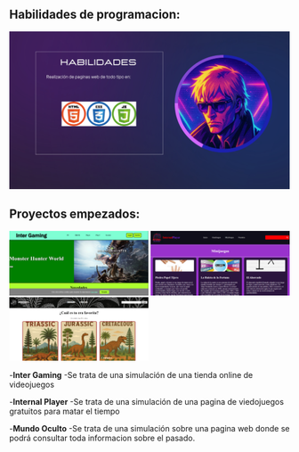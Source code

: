 ## Habilidades de programacion:

<img src='https://github.com/SenorCode924/senorcode924/blob/main/Habilidades%20basadas%20en.png' width='550px' />

## Proyectos empezados:

<img src='https://github.com/SenorCode924/senorcode924/blob/main/Inter%20Gaming.png' width='250px' />  <img src='https://github.com/SenorCode924/senorcode924/blob/main/Internal%20Player.png' width='250px' /> <img src='https://github.com/SenorCode924/senorcode924/blob/main/Mundo%20Oculto.png' width='250px' />

-**Inter Gaming**
  -Se trata de una simulación de una tienda online de videojuegos

-**Internal Player**
  -Se trata de una simulación de una pagina de viedojuegos gratuitos para matar el tiempo

-**Mundo Oculto**
  -Se trata de una simulación sobre una pagina web donde se podrá consultar toda informacion sobre el pasado.


